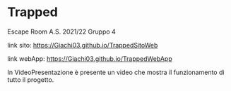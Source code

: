 # Trapped
Escape Room A.S. 2021/22 Gruppo 4

link sito: https://Giachi03.github.io/TrappedSitoWeb

link webApp: https://Giachi03.github.io/TrappedWebApp

In VideoPresentazione è presente un video che mostra il funzionamento di tutto il progetto.

